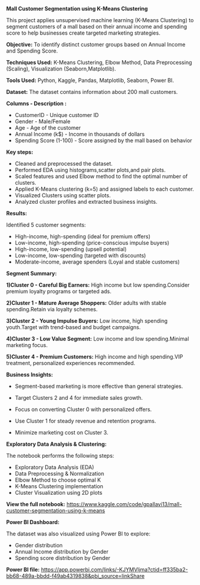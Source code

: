 **Mall Customer Segmentation using K-Means Clustering**

This project applies unsupervised machine learning (K-Means Clustering) to segment customers of a mall based on their annual income and spending score to help businesses create targeted marketing strategies.

**Objective:** To identify distinct customer groups based on Annual Income and Spending Score.

**Techniques Used:** K-Means Clustering, Elbow Method, Data Preprocessing (Scaling), Visualization (Seaborn,Matplotlib).

**Tools Used:** Python, Kaggle, Pandas, Matplotlib, Seaborn, Power BI.


**Dataset:**
The dataset contains information about 200 mall customers.

**Columns - Description :**
- CustomerID - Unique customer ID
- Gender - Male/Female 
- Age - Age of the customer 
- Annual Income (k$) - Income in thousands of dollars 
- Spending Score (1-100) - Score assigned by the mall based on behavior                   

**Key steps:**
- Cleaned and preprocessed the dataset.
- Performed EDA using histograms,scatter plots,and pair plots.
- Scaled features and used Elbow method to find the optimal number of clusters.
- Applied K-Means clustering (k=5) and assigned labels to each customer.
- Visualized Clusters using scatter plots.
- Analyzed cluster profiles and extracted business insights.

**Results:**

Identified 5 customer segments:
- High-income, high-spending (ideal for premium offers)
- Low-income, high-spending (price-conscious impulse buyers)
- High-income, low-spending (upsell potential)
- Low-income, low-spending (targeted with discounts)
- Moderate-income, average spenders (Loyal and stable customers)


**Segment Summary:**

**1)Cluster 0 - Careful Big Earners:** High income but low spending.Consider premium loyalty programs or targeted ads.

**2)Cluster 1 - Mature Average Shoppers:** Older adults with stable spending.Retain via loyalty schemes.

**3)Cluster 2 - Young Impulse Buyers:** Low income, high spending youth.Target with trend-based and budget campaigns.

**4)Cluster 3 - Low Value Segment:** Low income and low spending.Minimal marketing focus.

**5)Cluster 4 - Premium Customers:** High income and high spending.VIP treatment, personalized experiences recommended.



**Business Insights:**

- Segment-based marketing is more effective than general strategies.
  
- Target Clusters 2 and 4 for immediate sales growth.
  
- Focus on converting Cluster 0 with personalized offers.
  
- Use Cluster 1 for steady revenue and retention programs.

- Minimize marketing cost on Cluster 3.


**Exploratory Data Analysis & Clustering:**

The notebook performs the following steps:
- Exploratory Data Analysis (EDA)
- Data Preprocessing & Normalization
- Elbow Method to choose optimal K
- K-Means Clustering implementation
- Cluster Visualization using 2D plots

**View the full notebook:**
https://www.kaggle.com/code/gpallavi13/mall-customer-segmentation-using-k-means

**Power BI Dashboard:**

The dataset was also visualized using Power BI to explore:
- Gender distribution
- Annual Income distribution by Gender
- Spending score distribution by Gender

**Power BI file:**
https://app.powerbi.com/links/-KJYMVljma?ctid=ff335ba2-bb68-489a-bbdd-f49ab4319838&pbi_source=linkShare
